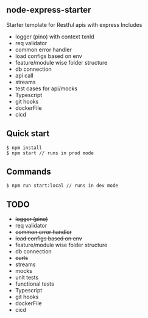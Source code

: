 ## node-express-starter 
Starter template for Restful apis with express 
Includes 
- logger (pino) with context txnId
- req validator 
- common error handler
- load configs based on env
- feature/module wise folder structure
- db connection
- api call
- streams
- test cases for api/mocks
- Typescript 
- git hooks
- dockerFile
- cicd

## Quick start
```
$ npm install
$ npm start // runs in prod mode
```

## Commands
```
$ npm run start:local // runs in dev mode
```

## TODO
- ~~logger (pino)~~
- req validator 
- ~~common error handler~~
- ~~load configs based on env~~
- feature/module wise folder structure
- db connection
- ~~curls~~
- streams
- mocks
- unit tests
- functional tests
- Typescript 
- git hooks
- dockerFile
- cicd
